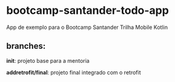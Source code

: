 # bootcamp-santander-todo-app
App de exemplo para o Bootcamp Santander Trilha Mobile Kotlin

## branches:

**init**: projeto base para a mentoria

**addretrofit/final**: projeto final integrado com o retrofit
